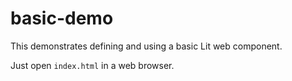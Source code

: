 # basic-demo

This demonstrates defining and using a basic Lit web component.

Just open `index.html` in a web browser.
